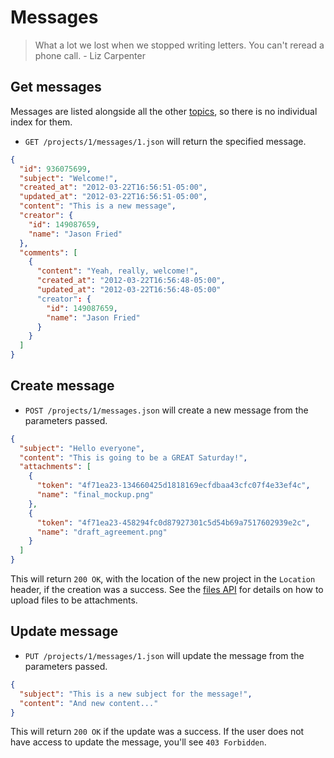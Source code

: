 Messages
========

> What a lot we lost when we stopped writing letters. You can't reread a phone call. - Liz Carpenter


Get messages
------------

Messages are listed alongside all the other [topics](https://github.com/37signals/bcx-api/blob/master/sections/topics.md), so there is no individual index for them.

* `GET /projects/1/messages/1.json` will return the specified message.

```json
{
  "id": 936075699,
  "subject": "Welcome!",
  "created_at": "2012-03-22T16:56:51-05:00",
  "updated_at": "2012-03-22T16:56:51-05:00",
  "content": "This is a new message",
  "creator": {
    "id": 149087659,
    "name": "Jason Fried"
  },
  "comments": [
    {
      "content": "Yeah, really, welcome!",
      "created_at": "2012-03-22T16:56:48-05:00",
      "updated_at": "2012-03-22T16:56:48-05:00"
      "creator": {
        "id": 149087659,
        "name": "Jason Fried"
      }
    }
  ]
}
```


Create message
--------------

* `POST /projects/1/messages.json` will create a new message from the parameters passed.

```json
{
  "subject": "Hello everyone",
  "content": "This is going to be a GREAT Saturday!",
  "attachments": [
    {
      "token": "4f71ea23-134660425d1818169ecfdbaa43cfc07f4e33ef4c",
      "name": "final_mockup.png"
    },
    {
      "token": "4f71ea23-458294fc0d87927301c5d54b69a7517602939e2c",
      "name": "draft_agreement.png"
    }
  ]
}
```

This will return `200 OK`, with the location of the new project in the `Location` header, if the creation was a success. See the [files API](https://github.com/37signals/bcx-api/blob/master/sections/files.md) for details on how to upload files to be attachments.


Update message
--------------

* `PUT /projects/1/messages/1.json` will update the message from the parameters passed.

```json
{
  "subject": "This is a new subject for the message!",
  "content": "And new content..."
}
```

This will return `200 OK` if the update was a success. If the user does not have access to update the message, you'll see `403 Forbidden`.
